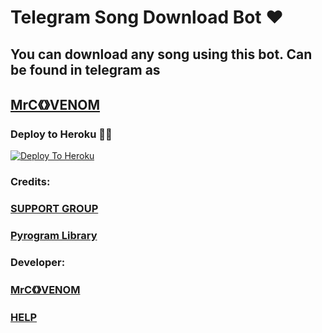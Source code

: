 # Telegram Song Download Bot ❤

## You can download any song using this bot. Can be found in telegram as 

## [MrC《》VENOM](https://t.me/MrC_VENOM)

### Deploy to Heroku 🏃‍♂

[![Deploy To Heroku](https://www.herokucdn.com/deploy/button.svg)](https://heroku.com/deploy?template=https://github.com/nandhunair1/Songdl-tgbot)

### Credits:

### [SUPPORT GROUP](https://t.me/tvseriezzz)

### [Pyrogram Library](https://github.com/pyrogram/pyrogram)

### Developer:

### [MrC《》VENOM](https://t.me/MrC_VENOM)

### [HELP](https://t.me/TV_SERIES_ON_Chat)

